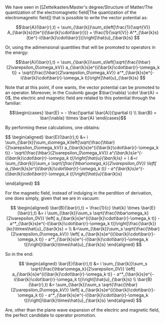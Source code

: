 We have seen in [[Zettelkasten/Master's degree/Structure of Matter/The quantization of the electromagnetic field|The quantization of the electromagnetic field]] that is possible to write the vector potential as:

$$\bar{A}(\bar{r},t) = \sum_{\bar{k}}\sum_s\left[\frac{1}{\sqrt{V}} A_{\bar{k}s}(t)e^{i(\bar{k}\cdot\bar{r})} + \frac{1}{\sqrt{V}} A^*_{\bar{k}s}(t)e^{-i(\bar{k}\cdot\bar{r})}\right]\hat{u}_{\bar{k}s} $$

Or, using the adimensional quantities that will be promoted to operators in the energy:

$$\bar{A}(\bar{r},t) = \sum_{\bar{k}}\sum_s\left[\sqrt{\frac{\hbar}{2\varepsilon_0\omega_kV}} a_{\bar{k}s}e^{i(\bar{k}\cdot\bar{r}-\omega_k t)} + \sqrt{\frac{\hbar}{2\varepsilon_0\omega_kV}} a^*_{\bar{k}s}e^{-i(\bar{k}\cdot\bar{r}-\omega_k t)}\right]\hat{u}_{\bar{k}s} $$

Note that at this point, if one wants, the vector potential can be promoted to an operator.
Moreover, in the Coulomb gauge $\bar{\nabla} \cdot \bar{A} = 0$, the electric and magnetic field are related to this potential through the familiar:

$$\begin{cases} \bar{E} = - \frac{\partial \bar{A}}{\partial t} \\
\bar{B} = \bar{\nabla} \times \bar{A} \end{cases}$$

By performing these calculations, one obtains:

$$
\begin{aligned}
\bar{E}(\bar{r},t) &= i \sum_{\bar{k}}\sum_s\omega_k\left[\sqrt{\frac{\hbar}{2\varepsilon_0\omega_kV}} a_{\bar{k}s}e^{i(\bar{k}\cdot\bar{r}-\omega_k t)} - \sqrt{\frac{\hbar}{2\varepsilon_0\omega_kV}} a^*_{\bar{k}s}e^{-i(\bar{k}\cdot\bar{r}-\omega_k t)}\right]\hat{u}_{\bar{k}s} =  \\
&=i \sum_{\bar{k}}\sum_s \sqrt{\frac{\hbar\omega_k}{2\varepsilon_0V}} \left[ a_{\bar{k}s}e^{i(\bar{k}\cdot\bar{r}-\omega_k t)} -  a^*_{\bar{k}s}e^{-i(\bar{k}\cdot\bar{r}-\omega_k t)}\right]\hat{u}_{\bar{k}s}

\end{aligned}
$$

For the magnetic field, instead of indulging in the perdition of derivation, one does simply, given that we are in vacuum:

$$ 
\begin{aligned}
\bar{B}(\bar{r},t) = \frac{1}{c} \hat{k} \times \bar{E}(\bar{r},t) &= i \sum_{\bar{k}}\sum_s \sqrt{\frac{\hbar\omega_k}{2\varepsilon_0V}} \left[ a_{\bar{k}s}e^{i(\bar{k}\cdot\bar{r}-\omega_k t)} -  a^*_{\bar{k}s}e^{-i(\bar{k}\cdot\bar{r}-\omega_k t)}\right]\frac{\bar{k}}{kc}\times\hat{u}_{\bar{k}s} = \\
&=\sum_{\bar{k}}\sum_s \sqrt{\frac{\hbar}{2\varepsilon_0\omega_kV}} \left[ a_{\bar{k}s}e^{i(\bar{k}\cdot\bar{r}-\omega_k t)} -  a^*_{\bar{k}s}e^{-i(\bar{k}\cdot\bar{r}-\omega_k t)}\right]i\bar{k}\times\hat{u}_{\bar{k}s}
\end{aligned}
$$

So in the end:

$$
\begin{aligned}
\bar{E}(\bar{r},t) &= i \sum_{\bar{k}}\sum_s \sqrt{\frac{\hbar\omega_k}{2\varepsilon_0V}} \left[ a_{\bar{k}s}e^{i(\bar{k}\cdot\bar{r}-\omega_k t)} -  a^*_{\bar{k}s}e^{-i(\bar{k}\cdot\bar{r}-\omega_k t)}\right]\hat{u}_{\bar{k}s} \\
\bar{B}(\bar{r},t) &= \sum_{\bar{k}}\sum_s \sqrt{\frac{\hbar}{2\varepsilon_0\omega_kV}} \left[ a_{\bar{k}s}e^{i(\bar{k}\cdot\bar{r}-\omega_k t)} -  a^*_{\bar{k}s}e^{-i(\bar{k}\cdot\bar{r}-\omega_k t)}\right]i\bar{k}\times\hat{u}_{\bar{k}s}
\end{aligned}
$$

Are, other than the plane wave expansion of the electric and magnetic field, the perfect candidate to operator promotion.
